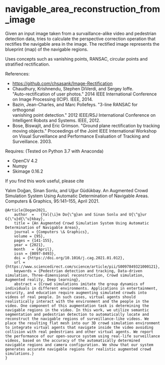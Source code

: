 # navigable_area_reconstruction_from_image

Given an input image taken from a survaillance-alike video and pedestrian detection data, tries to calculate the perspective correction operation that rectifies the navigable area in the image. The rectified image represents the blueprint (map) of the navigable regions.

Uses concepts such as vanishing points, RANSAC, circular points and stratified rectification.

References:
* https://github.com/chsasank/Image-Rectification 
* Chaudhury, Krishnendu, Stephen DiVerdi, and Sergey Ioffe.  
 "Auto-rectification of user photos." 2014 IEEE International Conference on Image Processing (ICIP). IEEE, 2014.
* Bazin, Jean-Charles, and Marc Pollefeys. "3-line RANSAC for orthogonal  
 vanishing point detection." 2012 IEEE/RSJ International Conference on Intelligent Robots and Systems. IEEE, 2012.
* Bose, Biswajit, and Eric Grimson. "Ground plane rectification by tracking moving objects." Proceedings of the Joint IEEE International Workshop on Visual Surveillance and Performance Evaluation of Tracking and Surveillance. 2003.

Requires: (Tested on Python 3.7 with Anaconda)
* OpenCV 4.2
* Numpy 
* Skimage 0.16.2

If you find this work useful, please cite

Yalım Doğan, Sinan Sonlu, and Uğur Güdükbay. An Augmented Crowd Simulation System Using Automatic Determination of Navigable Areas. Computers & Graphics, 95:141–155, April 2021.

```
@Article{Dogan2021,
	author	=	{Yal{\i}m Do{\^g}an and Sinan Sonlu and U{\^g}ur G{\"u}d{\"u}kbay},
	title = {An Augmented Crowd Simulation System Using Automatic Determination of Navigable Areas},
	journal = {Computers \& Graphics},
	volume = {95},
	pages = {141-155},
	year = {2021},
	month	= {April},
	issn = {0097-8493},
	doi = {https://doi.org/10.1016/j.cag.2021.01.012},
	url = {https://www.sciencedirect.com/science/article/pii/S0097849321000121},
	keywords = {Pedestrian detection and tracking, Data-driven simulation, Three-dimensional reconstruction, Crowd simulation, Augmented reality, Deep learning},
	abstract = {Crowd simulations imitate the group dynamics of individuals in different environments. Applications in entertainment, security, and education require augmenting simulated crowds into videos of real people. In such cases, virtual agents should realistically interact with the environment and the people in the video. One component of this augmentation task is determining the navigable regions in the video. In this work, we utilize semantic segmentation and pedestrian detection to automatically locate and reconstruct the navigable regions of surveillance-like videos. We place the resulting flat mesh into our 3D crowd simulation environment to integrate virtual agents that navigate inside the video avoiding collision with real pedestrians and other virtual agents. We report the performance of our open-source system using real-life surveillance videos, based on the accuracy of the automatically determined navigable regions and camera configuration. We show that our system generates accurate navigable regions for realistic augmented crowd simulations.}
}  
```
